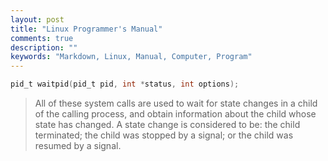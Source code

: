```yaml
---
layout: post
title: "Linux Programmer's Manual"
comments: true
description: ""
keywords: "Markdown, Linux, Manual, Computer, Program"
---
```


```c
pid_t waitpid(pid_t pid, int *status, int options);
```

>All of these system calls are used to wait for state changes in a child of the calling process, and obtain information about the child whose state has changed. A state change is considered to be: the child terminated; the child was stopped by a signal; or the child was resumed by a signal.
